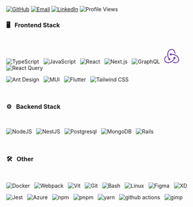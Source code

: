 [![GitHub](https://img.shields.io/badge/%40KarapetyanNarek-181717?style=flat&logo=github)](https://github.com/KarapetyanNarek)
[![Email](https://img.shields.io/badge/narek.karapetyan.v%40gmail.com-slateblue?style=flat&logo=protonmail&logoColor=white)](mailto:narek.karapetyan.v@gmail.com)
[![LinkedIn](https://img.shields.io/badge/%40Narek%20Karapetyan-0077B5?style=flat&logo=linkedin)](https://www.linkedin.com/in/narek-karapetyan-22a6971a2)
![Profile Views](https://komarev.com/ghpvc/?username=karapetyanarek&label=Profile%20views&color=0e75b6&style=flat)

### 🖥️ &nbsp; Frontend Stack
<br />
<p>
  <img src="https://cdn.jsdelivr.net/gh/devicons/devicon/icons/typescript/typescript-original.svg" width="40" height="40" alt="TypeScript" style="marginRight:100" />&nbsp;&nbsp;
  <img src="https://cdn.jsdelivr.net/gh/devicons/devicon/icons/javascript/javascript-original.svg" width="40" height="40" alt="JavaScript" />&nbsp;&nbsp;
  <img src="https://cdn.jsdelivr.net/gh/devicons/devicon/icons/react/react-original.svg" width="40" height="40" alt="React" />&nbsp;&nbsp;
  <img src="https://cdn.jsdelivr.net/gh/devicons/devicon/icons/nextjs/nextjs-original.svg" width="40" height="40" alt="Next.js" />&nbsp;&nbsp;
  <img src="https://cdn.jsdelivr.net/gh/devicons/devicon/icons/graphql/graphql-plain.svg" width="40" height="40" alt="GraphQL" />&nbsp;&nbsp;
  <img src="https://raw.githubusercontent.com/devicons/devicon/master/icons/redux/redux-original.svg" width="40" height="40" alt="redux" />&nbsp;&nbsp;
  <img src="https://img.shields.io/badge/-React%20Query-FF4154?style=for-the-badge&logo=react%20query&logoColor=white" height="40" alt="React Query" />
</p>
<p>
  <img src="https://cdn.jsdelivr.net/gh/devicons/devicon@latest/icons/antdesign/antdesign-plain.svg" width="40" height="40" alt="Ant Design"/>&nbsp;&nbsp;
  <img src="https://cdn.jsdelivr.net/gh/devicons/devicon@latest/icons/materialui/materialui-original.svg" width="40" height="40" alt="MUI" />&nbsp;&nbsp;
  <img src="https://cdn.jsdelivr.net/gh/devicons/devicon@latest/icons/flutter/flutter-original.svg" width="40" height="40" alt="Flutter"/>&nbsp;&nbsp;
  <img src="https://cdn.jsdelivr.net/gh/devicons/devicon@latest/icons/tailwindcss/tailwindcss-original.svg" width="40" height="40" alt="Tailwind CSS"/>&nbsp;&nbsp;
</p>
<br />

### ⚙️ &nbsp; Backend Stack
<br />
<p>
  <img src="https://cdn.jsdelivr.net/gh/devicons/devicon/icons/nodejs/nodejs-original.svg" width="40" height="40" alt="NodeJS" />&nbsp;&nbsp;
  <img src="https://cdn.jsdelivr.net/gh/devicons/devicon@latest/icons/nestjs/nestjs-original.svg" width="40" height="40" alt="NestJS"/>&nbsp;&nbsp;
  <img src="https://cdn.jsdelivr.net/gh/devicons/devicon@latest/icons/postgresql/postgresql-plain.svg" width="40" height="40" alt="Postgresql"/>&nbsp;&nbsp;
  <img src="https://cdn.jsdelivr.net/gh/devicons/devicon/icons/mongodb/mongodb-original.svg" width="40" height="40" alt="MongoDB" />&nbsp;&nbsp;
  <img src="https://cdn.jsdelivr.net/gh/devicons/devicon@latest/icons/rails/rails-plain.svg" width="40" height="40" alt="Rails"/>&nbsp;&nbsp;
</p>
<br />

### 🛠️ &nbsp; Other
<br />
<p>
  <img src="https://cdn.jsdelivr.net/gh/devicons/devicon/icons/docker/docker-original.svg" width="40" height="40" alt="Docker" />&nbsp;&nbsp;
  <img src="https://cdn.jsdelivr.net/gh/devicons/devicon/icons/webpack/webpack-original.svg" width="40" height="40" alt="Webpack" />&nbsp;&nbsp;
  <img src="https://cdn.jsdelivr.net/gh/devicons/devicon@latest/icons/vitejs/vitejs-original.svg" width="40" height="40" alt="Vit" />&nbsp;&nbsp;
  <img src="https://cdn.jsdelivr.net/gh/devicons/devicon/icons/git/git-original.svg" width="40" height="40" alt="Git" />&nbsp;&nbsp;
  <img src="https://cdn.jsdelivr.net/gh/devicons/devicon/icons/bash/bash-original.svg" width="40" height="40" alt="Bash" />&nbsp;&nbsp;
  <img src="https://cdn.jsdelivr.net/gh/devicons/devicon@latest/icons/linux/linux-original.svg" width="40" height="40" alt="Linux"  />&nbsp;&nbsp;
  <img src="https://cdn.jsdelivr.net/gh/devicons/devicon@latest/icons/figma/figma-original.svg" width="40" height="40" alt="Figma"/>&nbsp;&nbsp;
  <img src="https://cdn.jsdelivr.net/gh/devicons/devicon@latest/icons/xd/xd-original.svg"  width="40" height="40" alt="XD"/>
</p>
<p>
  <img src="https://cdn.jsdelivr.net/gh/devicons/devicon@latest/icons/jest/jest-plain.svg" width="40" height="40" alt="Jest" />&nbsp;&nbsp;
  <img src="https://cdn.jsdelivr.net/gh/devicons/devicon@latest/icons/azure/azure-original.svg" width="40" height="40" alt="Azure"/>&nbsp;&nbsp;
  <img src="https://cdn.jsdelivr.net/gh/devicons/devicon@latest/icons/npm/npm-original-wordmark.svg" width="40" height="40" alt="npm" />&nbsp;&nbsp;
  <img src="https://cdn.jsdelivr.net/gh/devicons/devicon@latest/icons/pnpm/pnpm-original.svg" width="40" height="40" alt="pnpm"/>&nbsp;&nbsp;
  <img src="https://cdn.jsdelivr.net/gh/devicons/devicon@latest/icons/yarn/yarn-original.svg" width="40" height="40" alt="yarn"/>&nbsp;&nbsp;
  <img src="https://cdn.jsdelivr.net/gh/devicons/devicon@latest/icons/githubactions/githubactions-original.svg" width="40" height="40" alt="github actions"/>&nbsp;&nbsp;
  <img src="https://cdn.jsdelivr.net/gh/devicons/devicon@latest/icons/gimp/gimp-original.svg"  width="40" height="40" alt="gimp"/>&nbsp;&nbsp;
</p>
<br />
